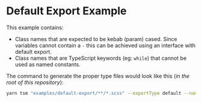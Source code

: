# Default Export Example

This example contains:

- Class names that are expected to be kebab (param) cased. Since variables cannot contain a `-` this can be achieved using an interface with default export.
- Class names that are TypeScript keywords (eg: `while`) that cannot be used as named constants.

The command to generate the proper type files would look like this (_in the root of this repository_):

```bash
yarn tsm "examples/default-export/**/*.scss" --exportType default --nameFormat kebab
```
